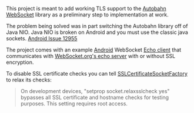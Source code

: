 This project is meant to add working TLS support to the [Autobahn WebSocket][6] library as a preliminary step to implementation at work.

The problem being solved was in part switching the Autobahn library off of Java NIO. Java NIO is broken on Android and you must use the classic java sockets. [Android Issue 12955][1]

The project comes with an example [Android][5] WebSocket [Echo client][4] that communicates with [WebSocket.org's echo server][2] with or without SSL encryption.

To disable SSL certificate checks you can tell [SSLCertificateSocketFactory][3] to relax its checks:
> On development devices, "setprop socket.relaxsslcheck yes" bypasses all SSL certificate and hostname checks for testing purposes. This setting requires root access. 

[1]: http://code.google.com/p/android/issues/detail?id=12955
[2]: http://www.websocket.org/echo.html
[3]: http://developer.android.com/reference/android/net/SSLCertificateSocketFactory.html
[4]: http://en.wikipedia.org/wiki/Echo_Protocol
[5]: http://www.android.com
[6]: http://autobahn.ws

